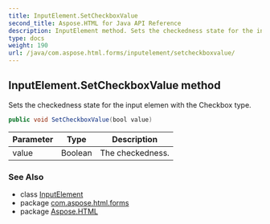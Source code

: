 ```yaml
---
title: InputElement.SetCheckboxValue
second_title: Aspose.HTML for Java API Reference
description: InputElement method. Sets the checkedness state for the input elemen with the Checkbox type
type: docs
weight: 190
url: /java/com.aspose.html.forms/inputelement/setcheckboxvalue/
---
```

## InputElement.SetCheckboxValue method

Sets the checkedness state for the input elemen with the Checkbox type.

```java
public void SetCheckboxValue(bool value)
```

| Parameter | Type | Description |
| --- | --- | --- |
| value | Boolean | The checkedness. |

### See Also

* class [InputElement](../)
* package [com.aspose.html.forms](../../../com.aspose.html.forms/)
* package [Aspose.HTML](../../../)
